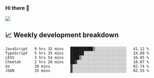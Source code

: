 ### Hi there 👋
<img align="center" src="https://github-readme-stats.vercel.app/api?username=Tumao727&show_icons=true&hide_title=true&theme=dracula" />


## 📈 Weekly development breakdown
<!--START_SECTION:waka-->

```text
JavaScript   9 hrs 32 mins   ██████████▒░░░░░░░░░░░░░░   41.12 %
TypeScript   5 hrs 35 mins   ██████░░░░░░░░░░░░░░░░░░░   24.09 %
LESS         3 hrs 54 mins   ████▒░░░░░░░░░░░░░░░░░░░░   16.85 %
Cheetah      2 hrs 20 mins   ██▓░░░░░░░░░░░░░░░░░░░░░░   10.07 %
Go           38 mins         ▓░░░░░░░░░░░░░░░░░░░░░░░░   02.74 %
JSON         35 mins         ▓░░░░░░░░░░░░░░░░░░░░░░░░   02.55 %
```

<!--END_SECTION:waka-->